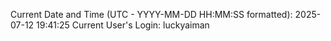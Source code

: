 Current Date and Time (UTC - YYYY-MM-DD HH:MM:SS formatted): 2025-07-12 19:41:25
Current User's Login: luckyaiman
